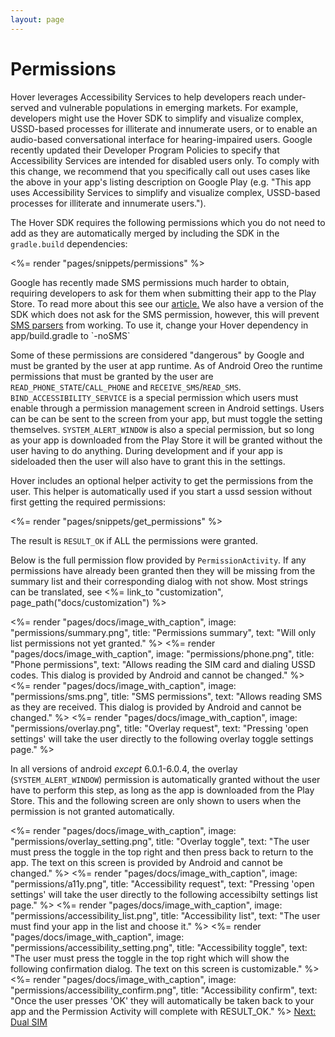 ```yaml
---
layout: page
---
```


# Permissions

Hover leverages Accessibility Services to help developers reach under-served and vulnerable populations in emerging markets. For example, developers might use the Hover SDK to simplify and visualize complex, USSD-based processes for illiterate and innumerate users, or to enable an audio-based conversational interface for hearing-impaired users. Google recently updated their Developer Program Policies to specify that Accessibility Services are intended for disabled users only. To comply with this change, we recommend that you specifically call out uses cases like the above in your app's listing description on Google Play (e.g. "This app uses Accessibility Services to simplify and visualize complex, USSD-based processes for illiterate and innumerate users.").

The Hover SDK requires the following permissions which you do not need to add as they are automatically merged by including the SDK in the `gradle.build` dependencies:

<%= render "pages/snippets/permissions" %>

Google has recently made SMS permissions much harder to obtain, requiring developers to ask for them when submitting their app to the Play Store. To read more about this see our [article.](https://intercom.help/usehover/common-errors/getting-permission-from-google-to-read-sms) We also have a version of the SDK which does not ask for the SMS permission, however, this will prevent [SMS parsers](http://localhost:3000/docs/parsing) from working. To use it, change your Hover dependency in app/build.gradle to \`\-noSMS\`

Some of these permissions are considered "dangerous" by Google and must be granted by the user at app runtime. As of Android Oreo the runtime permissions that must be granted by the user are `READ_PHONE_STATE`/`CALL_PHONE` and `RECEIVE_SMS`/`READ_SMS`. `BIND_ACCESSIBILITY_SERVICE` is a special permission which users must enable through a permission management screen in Android settings. Users can be can be sent to the screen from your app, but must toggle the setting themselves. `SYSTEM_ALERT_WINDOW` is also a special permission, but so long as your app is downloaded from the Play Store it will be granted without the user having to do anything. During development and if your app is sideloaded then the user will also have to grant this in the settings.

Hover includes an optional helper activity to get the permissions from the user. This helper is automatically used if you start a ussd session without first getting the required permissions:

<%= render "pages/snippets/get\_permissions" %>

The result is `RESULT_OK` if ALL the permissions were granted.

Below is the full permission flow provided by `PermissionActivity`. If any permissions have already been granted then they will be missing from the summary list and their corresponding dialog with not show. Most strings can be translated, see <%= link\_to "customization", page\_path("docs/customization") %>

<%= render "pages/docs/image\_with\_caption", image: "permissions/summary.png", title: "Permissions summary", text: "Will only list permissions not yet granted." %> <%= render "pages/docs/image\_with\_caption", image: "permissions/phone.png", title: "Phone permissions", text: "Allows reading the SIM card and dialing USSD codes. This dialog is provided by Android and cannot be changed." %> <%= render "pages/docs/image\_with\_caption", image: "permissions/sms.png", title: "SMS permissions", text: "Allows reading SMS as they are received. This dialog is provided by Android and cannot be changed." %> <%= render "pages/docs/image\_with\_caption", image: "permissions/overlay.png", title: "Overlay request", text: "Pressing 'open settings' will take the user directly to the following overlay toggle settings page." %>

In all versions of android _except_ 6.0.1-6.0.4, the overlay (`SYSTEM_ALERT_WINDOW`) permission is automatically granted without the user have to perform this step, as long as the app is downloaded from the Play Store. This and the following screen are only shown to users when the permission is not granted automatically.

<%= render "pages/docs/image\_with\_caption", image: "permissions/overlay\_setting.png", title: "Overlay toggle", text: "The user must press the toggle in the top right and then press back to return to the app. The text on this screen is provided by Android and cannot be changed." %> <%= render "pages/docs/image\_with\_caption", image: "permissions/a11y.png", title: "Accessibility request", text: "Pressing 'open settings' will take the user directly to the following accessibilty settings list page." %> <%= render "pages/docs/image\_with\_caption", image: "permissions/accessibility\_list.png", title: "Accessibility list", text: "The user must find your app in the list and choose it." %> <%= render "pages/docs/image\_with\_caption", image: "permissions/accessibility\_setting.png", title: "Accessibility toggle", text: "The user must press the toggle in the top right which will show the following confirmation dialog. The text on this screen is customizable." %> <%= render "pages/docs/image\_with\_caption", image: "permissions/accessibility\_confirm.png", title: "Accessibility confirm", text: "Once the user presses 'OK' they will automatically be taken back to your app and the Permission Activity will complete with RESULT\_OK." %> [Next: Dual SIM](/docs/dual-sim)